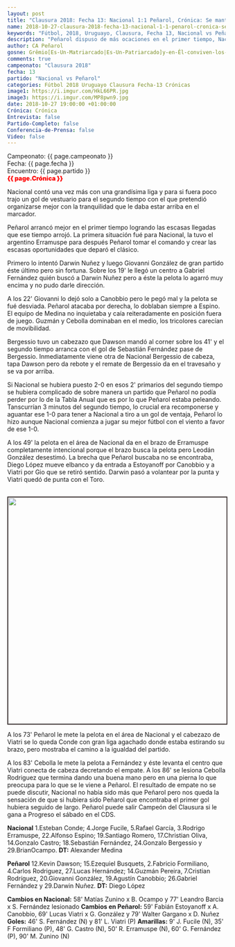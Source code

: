 ```yaml
---
layout: post
title: "Clausura 2018: Fecha 13: Nacional 1:1 Peñarol, Crónica: Se mantiene la misma diferencia de puntos"
name: 2018-10-27-clausura-2018-fecha-13-nacional-1-1-penarol-cronica-se-mantiene.markdown
keywords: "Fútbol, 2018, Uruguayo, Clausura, Fecha 13, Nacional vs Peñarol, Crónica"
description: "Peñarol dispuso de más ocaciones en el primer tiempo, Nacional arrancó mejor el segundo tiempo con un gol de vestuario y al final volvió a dominar Peñarol quién pudo igualar el clásico con un gol de Viatri. Las tablas quedaron iguales."
author: CA Peñarol
gosne: Grêmio[Es-Un-Matriarcado|Es-Un-Patriarcado]y-en-Êl-conviven-los-dos-colectivos
comments: true
campeonato: "Clausura 2018"
fecha: 13
partido: "Nacional vs Peñarol"
categories: Fútbol 2018 Uruguayo Clausura Fecha-13 Crónicas
image1: https://i.imgur.com/HkL66PR.jpg
image3: https://i.imgur.com/MP8pwn9.jpg
date: 2018-10-27 19:00:00 +01:00:00
Crónica: Crónica
Entrevista: false
Partido-Completo: false
Conferencia-de-Prensa: false
Video: false
---
```


Campeonato: <span>{{ page.campeonato }}</span><br>
Fecha: <span>{{ page.fecha }}</span><br>
Encuentro: <span>{{ page.partido }}</span><br>
<span style="color:red;font-weight:900">{{ page.Crónica }}</span>

Nacional contó una vez más con una grandísima liga y para si fuera poco trajo un gol de vestuario para el segundo tiempo con el que pretendió organizarse mejor con la tranquilidad que le daba estar arriba en el marcador.

Peñarol arrancó mejor en el primer tiempo logrando las escasas llegadas que ese tiempo arrojó. La primera situación fué para Nacional, la tuvo el argentino Erramuspe para después Peñarol tomar el comando y crear las escasas oportunidades que deparó el clásico.

Primero lo intentó Darwin Nuñez y luego Giovanni González de gran partido éste último pero sin fortuna. Sobre los 19' le llegó un centro a Gabriel Fernández quién buscó a Darwin Nuñez pero a éste la pelota lo agarró muy encima y no pudo darle dirección.

A los 22' Giovanni lo dejó solo a Canobbio pero le pegó mal y la pelota se fué desviada. Peñarol atacaba por derecha, lo doblaban siempre a Espino. El equipo de Medina no inquietaba y caía reiteradamente en posición fuera de juego. Guzmán y Cebolla dominaban en el medio, los tricolores carecían de movibilidad.

Bergessio tuvo un cabezazo que Dawson mandó al corner sobre los 41' y el segundo tiempo arranca con el gol de Sebastián Fernández pase de Bergessio. Inmediatamente viene otra de Nacional Bergessio de cabeza, tapa Dawson pero da rebote y el remate de Bergessio da en el travesaño y se va por arriba.

Si Nacional se hubiera puesto 2-0 en esos 2' primarios del segundo tiempo se hubiera complicado de sobre manera un partido que Peñarol no podía perder por lo de la Tabla Anual que es por lo que Peñarol estaba peleando. Tanscurrían
3 minutos del segundo tiempo, lo crucial era recomponerse y aguantar ese 1-0 para tener a Nacional a tiro a un gol de ventaja, Peñarol lo hizo aunque Nacional comienza a jugar su mejor fútbol con el viento a favor de ese 1-0.

A los 49' la pelota en el área de Nacional da en el brazo de Erramuspe completamente intencional porque el brazo busca la pelota pero Leodán González desestimó. La brecha que Peñarol buscaba no se encontraba, Diego López mueve elbanco y da entrada a Estoyanoff por Canobbio y a Viatri por Gio que se retiró sentido. Darwin pasó a volantear por la punta y Viatri quedó de punta con el Toro.

<br>

<img src="{{ page.image3 }}" width="521" style="border:2px solid #3e3434">

<br>

A los 73' Peñarol le mete la pelota en el área de Nacional y el cabezazo de Viatri se lo queda Conde con gran liga agachado donde estaba estirando su brazo, pero mostraba el camino a la igualdad del partido.

A los 83' Cebolla le mete la pelota a Fernández y éste levanta el centro que Viatri conecta de cabeza decretando el empate. A los 86' se lesiona Cebolla Rodriguez que termina dando una buena mano pero en una pierna lo que preocupa para lo que se le viene a Peñarol. El resultado de empate no se puede discutir, Nacional no había sido más que Peñarol pero nos queda la sensación de que si hubiera sido Peñarol que encontraba el primer gol hubiera seguido de largo. Peñarol puede salir Campeón del Clausura si le gana a Progreso el sábado en el CDS.

<strong>Nacional</strong>
1.Esteban Conde; 4.Jorge Fucile, 5.Rafael García, 3.Rodrigo Erramuspe, 22.Alfonso Espino; 19.Santiago Romero, 17.Christian Oliva, 14.Gonzalo Castro; 18.Sebastián Fernández, 24.Gonzalo Bergessio y 29.BrianOcampo. <strong>DT:</strong> Alexander Medina

<strong>Peñarol</strong>
12.Kevin Dawson; 15.Ezequiel Busquets, 2.Fabricio Formiliano, 4.Carlos Rodriguez, 27.Lucas Hernández; 14.Guzmán Pereira, 7.Cristian Rodríguez, 20.Giovanni González, 19.Agustín Canobbio; 26.Gabriel Fernández y 29.Darwin Nuñez. <strong>DT:</strong> Diego López

<strong>Cambios en Nacional:</strong> 58' Matías Zunino x B. Ocampo y 77' Leandro Barcia x S. Fernández lesionado
<strong>Cambios en Peñarol:</strong> 59' Fabián Estoyanoff x A. Canobbio, 69' Lucas Viatri x G. González y 79' Walter Gargano x D. Nuñez
<strong>Goles:</strong> 46' S. Fernández (N) y 81' L. Viatri (P)
<strong>Amarillas:</strong> 9' J. Fucile (N), 35' F Formiliano (P), 48' G. Castro (N), 50' R. Erramuspe (N), 60' G. Fernández (P), 90' M. Zunino (N)
